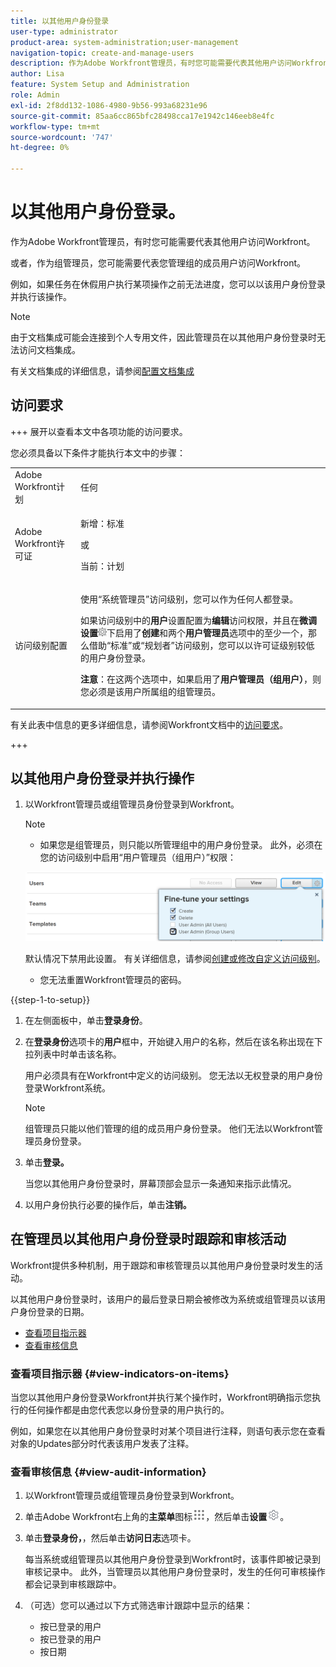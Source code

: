 ```yaml
---
title: 以其他用户身份登录
user-type: administrator
product-area: system-administration;user-management
navigation-topic: create-and-manage-users
description: 作为Adobe Workfront管理员，有时您可能需要代表其他用户访问Workfront。
author: Lisa
feature: System Setup and Administration
role: Admin
exl-id: 2f8dd132-1086-4980-9b56-993a68231e96
source-git-commit: 85aa6cc865bfc28498cca17e1942c146eeb8e4fc
workflow-type: tm+mt
source-wordcount: '747'
ht-degree: 0%

---
```


# 以其他用户身份登录。

<!--Audited: April, 2024-->

<!--<span class="preview">The highlighted information on this page refers to functionality not yet generally available. It is available for all users only in the Preview environment.</span> -->

<!--
**DON'T DELETE, DRAFT OR HIDE THIS ARTICLE. IT IS LINKED TO THE PRODUCT, THROUGH THE CONTEXT SENSITIVE HELP LINKS. Also linked to other articles: Creating and Managing Groups, etc.</p>
-->

作为Adobe Workfront管理员，有时您可能需要代表其他用户访问Workfront。

或者，作为组管理员，您可能需要代表您管理组的成员用户访问Workfront。

例如，如果任务在休假用户执行某项操作之前无法进度，您可以以该用户身份登录并执行该操作。

<!--
<note type="note">
Some users, such as executives, need to be able to control which administrators can log in to their accounts, and for how long. Working with your organization, Workfront configures settings that allow this control for these users. When a Workfront administrator or group administrator (associated with one of the user's groups) tries to log in as one of these users, an on-screen message prompts the administrator to contact the user for access. From the user profile area, the user can then grant access to the administrator and specify an expiration time for it. For more information on how the user does this, see
<a href="../../../workfront-basics/manage-your-account-and-profile/configuring-your-user-profile/configure-my-settings.md#access" class="MCXref xref">Access</a> in
<a href="../../../workfront-basics/manage-your-account-and-profile/configuring-your-user-profile/configure-my-settings.md" class="MCXref xref">Configure My Settings</a>.
<span class="PinkDraftNote">[Add a note about this being only for the Enterprise package if they decide to do it that way]</span>
</note>
-->

>[!NOTE]
>
>由于文档集成可能会连接到个人专用文件，因此管理员在以其他用户身份登录时无法访问文档集成。
>
>有关文档集成的详细信息，请参阅[配置文档集成](../../../administration-and-setup/configure-integrations/configure-document-integrations.md)

## 访问要求

+++ 展开以查看本文中各项功能的访问要求。

您必须具备以下条件才能执行本文中的步骤：

<table style="table-layout:auto"> 
 <col> 
 <col> 
 <tbody> 
  <tr> 
   <td role="rowheader">Adobe Workfront计划</td> 
   <td>任何</td> 
  </tr> 
  <tr> 
   <td role="rowheader">Adobe Workfront许可证</td> 
   <td> <p>新增：标准</p>
   <p>或</p>
   <p>当前：计划</p></td> 
  </tr> 
  <tr> 
   <td role="rowheader">访问级别配置</td> 
   <td> <p>使用“系统管理员”访问级别，您可以作为任何人都登录。</p> <p>如果访问级别中的<b>用户</b>设置配置为<b>编辑</b>访问权限，并且在<b>微调设置</b><img src="assets/gear-icon-in-access-levels.png">下启用了<b>创建</b>和两个<b>用户管理员</b>选项中的至少一个，那么借助“标准”或“规划者”访问级别，您可以以许可证级别较低的用户身份登录。 </p> 
   <p><b>注意</b>：在这两个选项中，如果启用了<b>用户管理员（组用户）</b>，则您必须是该用户所属组的组管理员。</p></td>
  </tr> 
 </tbody> 
</table>

有关此表中信息的更多详细信息，请参阅Workfront文档中的[访问要求](/help/quicksilver/administration-and-setup/add-users/access-levels-and-object-permissions/access-level-requirements-in-documentation.md)。

+++

## 以其他用户身份登录并执行操作

1. 以Workfront管理员或组管理员身份登录到Workfront。

   >[!NOTE]
   >
   >* 如果您是组管理员，则只能以所管理组中的用户身份登录。 此外，必须在您的访问级别中启用“用户管理员（组用户）”权限：
   >   
   >  ![组管理员用户](assets/group-admin-user.png)
   >   
   >  默认情况下禁用此设置。 有关详细信息，请参阅[创建或修改自定义访问级别](../../../administration-and-setup/add-users/configure-and-grant-access/create-modify-access-levels.md)。
   >   
   >* 您无法重置Workfront管理员的密码。

{{step-1-to-setup}}

1. 在左侧面板中，单击&#x200B;**登录身份**。

1. 在&#x200B;**登录身份**&#x200B;选项卡的&#x200B;**用户**&#x200B;框中，开始键入用户的名称，然后在该名称出现在下拉列表中时单击该名称。

   用户必须具有在Workfront中定义的访问级别。 您无法以无权登录的用户身份登录Workfront系统。

   >[!NOTE]
   >
   >组管理员只能以他们管理的组的成员用户身份登录。 他们无法以Workfront管理员身份登录。

1. 单击&#x200B;**登录。**

   <!--
   <p> Might come in a future story:</p>
   -->

   <!--
   <p data-mc-conditions="QuicksilverOrClassic.Draft mode">click an Access period and then click Request to ask the user for access to log as him or her for the specified period of time. Continue these steps after the user grants access. Specify somewhere here that this is only for the Enterprise package if they decide on that</p>
   -->

   <!--
   <p data-mc-conditions="QuicksilverOrClassic.Draft mode">Or </p>
   -->

   <!--
   <p data-mc-conditions="QuicksilverOrClassic.Draft mode">If a prompt appears indicating that the user has restricted access to their account, contact the user to request access.</p>
   -->

   <!--
   <p data-mc-conditions="QuicksilverOrClassic.Draft mode">The user can then can grant you "Log in as" access in their user profile. They can also specify an expiration date and time for the access period. </p>
   -->

   <!--
   This triggers an email to let you know that you have access to log in as the user, depending on how your event notifications are enabled. For more information, see <a href="../../../workfront-basics/using-notifications/event-notifications.md" class="MCXref xref">Event notifications</a>.
   </div>
   -->

   当您以其他用户身份登录时，屏幕顶部会显示一条通知来指示此情况。

1. 以用户身份执行必要的操作后，单击&#x200B;**注销。**

## 在管理员以其他用户身份登录时跟踪和审核活动

Workfront提供多种机制，用于跟踪和审核管理员以其他用户身份登录时发生的活动。

以其他用户身份登录时，该用户的最后登录日期会被修改为系统或组管理员以该用户身份登录的日期。

* [查看项目指示器](#view-indicators-on-items)
* [查看审核信息](#view-audit-information)

### 查看项目指示器 {#view-indicators-on-items}

当您以其他用户身份登录Workfront并执行某个操作时，Workfront明确指示您执行的任何操作都是由您代表您以身份登录的用户执行的。

例如，如果您在以其他用户身份登录时对某个项目进行注释，则语句表示您在查看对象的Updates部分时代表该用户发表了注释。

### 查看审核信息 {#view-audit-information}

1. 以Workfront管理员或组管理员身份登录到Workfront。
1. 单击Adobe Workfront右上角的&#x200B;**主菜单**&#x200B;图标![主菜单图标](assets/main-menu-icon.png)，然后单击&#x200B;**设置**![齿轮设置图标](assets/gear-icon-settings.png)。

1. 单击&#x200B;**登录身份，**，然后单击&#x200B;**访问日志**&#x200B;选项卡。

   每当系统或组管理员以其他用户身份登录到Workfront时，该事件即被记录到审核记录中。 此外，当管理员以其他用户身份登录时，发生的任何可审核操作都会记录到审核跟踪中。

1. （可选）您可以通过以下方式筛选审计跟踪中显示的结果：

   * 按已登录的用户
   * 按已登录的用户
   * 按日期

